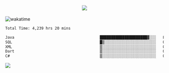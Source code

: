 <h1 align="center">
  <img src="https://readme-typing-svg.herokuapp.com/?font=Righteous&size=35&center=true&vCenter=true&width=500&height=70&duration=4000&lines=Hi!+%F0%9F%91%8B+I%27m+Ali%20Osman!;" />
</h1>


![wakatime](https://wakatime.com/share/@aliosmanoktar/3a8ffe71-6da4-4964-913b-2f09afbe53bf.svg?cache=none)
<!--START_SECTION:waka-->

```txt
Total Time: 4,239 hrs 20 mins

Java                                      █████████████████████▓░░░   86.38 %
SQL                                       █▒░░░░░░░░░░░░░░░░░░░░░░░   05.34 %
XML                                       ▒░░░░░░░░░░░░░░░░░░░░░░░░   01.71 %
Dart                                      ▒░░░░░░░░░░░░░░░░░░░░░░░░   01.64 %
C#                                        ▒░░░░░░░░░░░░░░░░░░░░░░░░   00.87 %
```

<!--END_SECTION:waka-->

<img src="https://profile-counter.glitch.me/aliosmanoktar/count.svg" />

